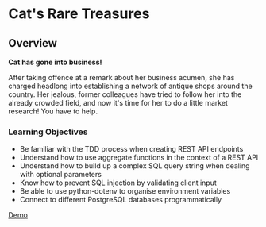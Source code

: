 # Cat's Rare Treasures

## Overview

**Cat has gone into business!**

After taking offence at a remark about her business acumen, she has charged headlong into establishing a network of antique shops around the country. Her jealous, former colleagues have tried to follow her into the already crowded field, and now it's time for her to do a little market research! You have to help.​

### Learning Objectives
- Be familiar with the TDD process when creating REST API endpoints
- Understand how to use aggregate functions in the context of a REST API
- Understand how to build up a complex SQL query string when dealing with optional parameters
- Know how to prevent SQL injection by validating client input
- Be able to use python-dotenv to organise environment variables
- Connect to different PostgreSQL databases programmatically

[Demo](https://cats-rare-treasures-8217b8657659.herokuapp.com/)